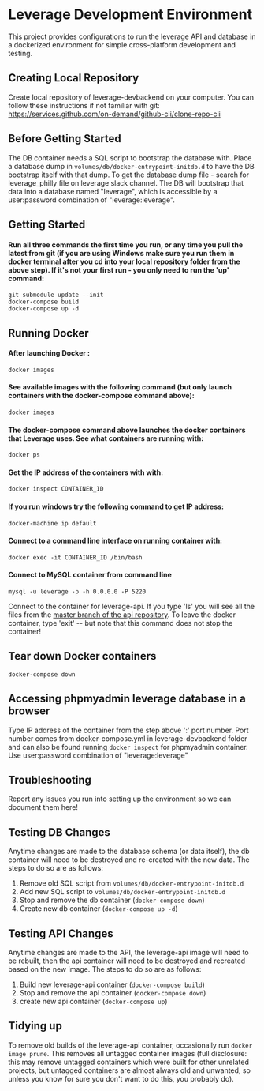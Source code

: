 # Leverage Development Environment

This project provides configurations to run the leverage API
and database in a dockerized environment for simple
cross-platform development and testing.

## Creating Local Repository

Create local repository of leverage-devbackend on your computer.
You can follow these instructions if not familiar with git:
https://services.github.com/on-demand/github-cli/clone-repo-cli

## Before Getting Started

The DB container needs a SQL script to
bootstrap the database with. Place a
database dump in `volumes/db/docker-entrypoint-initdb.d`
to have the DB bootstrap itself with that dump.
To get the database dump file - search for leverage_philly file
on leverage slack channel.
The DB will bootstrap that data into a database named
"leverage", which is accessible by a user:password combination
of "leverage:leverage".

## Getting Started

#### Run all three commands the first time you run, or any time you pull the latest from git (if you are using Windows make sure you run them in docker terminal after you cd into your local repository folder from the above step). If it's not your first run - you only need to run the 'up' command:


```
git submodule update --init
docker-compose build
docker-compose up -d
```

## Running Docker

#### After launching Docker :

```
docker images
```

#### See available images with the following command (but only launch containers with the docker-compose command above):

```
docker images
```

#### The docker-compose command above launches the docker containers that Leverage uses. See what containers are running with:

```
docker ps
```

#### Get the IP address of the containers with with:

```
docker inspect CONTAINER_ID
```
#### If you run windows try the following command to get IP address:

```
docker-machine ip default
```
#### Connect to a command line interface on running container with:

```
docker exec -it CONTAINER_ID /bin/bash
```


#### Connect to MySQL container from command line
```
mysql -u leverage -p -h 0.0.0.0 -P 5220
```


Connect to the container for leverage-api. If you type 'ls' you will see all the files from the [master branch of the api repository](https://github.com/Lever-age/api/tree/master). To leave the docker container, type 'exit'  -- but note that this command does not stop the container!

## Tear down Docker containers

```
docker-compose down
```

## Accessing phpmyadmin leverage database in a browser
Type IP address of the container from the step above ':' port number. Port number comes from docker-compose.yml in leverage-devbackend folder
 and can also be found running ```docker inspect``` for phpmyadmin container. Use user:password combination of "leverage:leverage"


## Troubleshooting

Report any issues you run into setting up the environment so we can document them here!

## Testing DB Changes

Anytime changes are made to the database
schema (or data itself), the db container will need to be
destroyed and re-created with the new
data. The steps to do so are as follows:

1. Remove old SQL script from `volumes/db/docker-entrypoint-initdb.d`
2. Add new SQL script to `volumes/db/docker-entrypoint-initdb.d`
3. Stop and remove the db container (`docker-compose down`)
4. Create new db container (`docker-compose up -d`)

## Testing API Changes

Anytime changes are made to the API, the leverage-api
image will need to be rebuilt, then the api container
will need to be destroyed and recreated based on the
new image. The steps to do so are as follows:

1. Build new leverage-api container (`docker-compose build`)
2. Stop and remove the api container (`docker-compose down`)
3. create new api container (`docker-compose up`)

## Tidying up

To remove old builds of the leverage-api container, occasionally
run `docker image prune`. This removes all untagged container
images (full disclosure: this may remove untagged containers
which were built for other unrelated projects, but untagged
containers are almost always old and unwanted, so unless you
know for sure you don't want to do this, you probably do).
